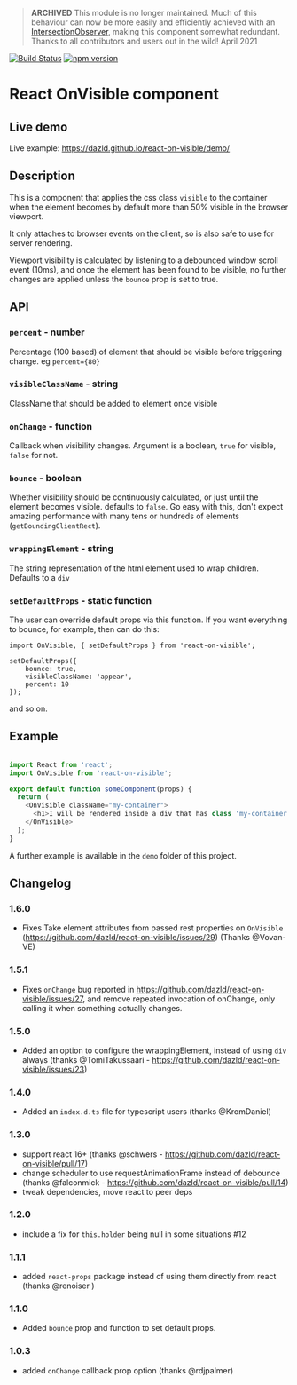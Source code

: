> **ARCHIVED**
> This module is no longer maintained. 
> Much of this behaviour can now be more easily and efficiently achieved with an [IntersectionObserver](https://developer.mozilla.org/en-US/docs/Web/API/Intersection_Observer_API), making this component somewhat redundant.
> Thanks to all contributors and users out in the wild!
> April 2021


[![Build Status](https://travis-ci.org/dazld/react-on-visible.svg?branch=master)](https://travis-ci.org/dazld/react-on-visible)
[![npm version](https://badge.fury.io/js/react-on-visible.svg)](https://badge.fury.io/js/react-on-visible)
# React OnVisible component

## Live demo

Live example: https://dazld.github.io/react-on-visible/demo/

## Description

This is a component that applies the css class `visible` to the container when the element becomes by default more than 50% visible in the browser viewport.

It only attaches to browser events on the client, so is also safe to use for server rendering.

Viewport visibility is calculated by listening to a debounced window scroll event (10ms), and once the element has been found to be visible, no further changes are applied unless the `bounce` prop is set to true.

## API

### `percent` - number

Percentage (100 based) of element that should be visible before triggering change. eg `percent={80}`

### `visibleClassName` - string

ClassName that should be added to element once visible

### `onChange` - function

Callback when visibility changes. Argument is a boolean, `true` for visible, `false` for not.

### `bounce` - boolean

Whether visibility should be continuously calculated, or just until the element becomes visible. defaults to `false`. Go easy with this, don't expect amazing performance with many tens or hundreds of elements (`getBoundingClientRect`).

### `wrappingElement` - string

The string representation of the html element used to wrap children. Defaults to a `div`

### `setDefaultProps` - static function

The user can override default props via this function. If you want everything to bounce, for example, then can do this:
```
import OnVisible, { setDefaultProps } from 'react-on-visible';

setDefaultProps({
    bounce: true,
    visibleClassName: 'appear',
    percent: 10
});

```

and so on.

## Example

```js

import React from 'react';
import OnVisible from 'react-on-visible';

export default function someComponent(props) {
  return (
    <OnVisible className="my-container">
      <h1>I will be rendered inside a div that has class 'my-container' only until I become visible, at which point the container will have the classes 'my-container visible'</h1>
    </OnVisible>
  );
}

```

A further example is available in the `demo` folder of this project.

## Changelog

### 1.6.0

- Fixes Take element attributes from passed rest properties on `OnVisible` (https://github.com/dazld/react-on-visible/issues/29) (Thanks @Vovan-VE)

### 1.5.1

- Fixes `onChange` bug reported in https://github.com/dazld/react-on-visible/issues/27, and remove repeated invocation of onChange, only calling it when something actually changes.

### 1.5.0

- Added an option to configure the wrappingElement, instead of using `div` always (thanks @TomiTakussaari - https://github.com/dazld/react-on-visible/issues/23)

### 1.4.0

- Added an `index.d.ts` file for typescript users (thanks @KromDaniel)

### 1.3.0

- support react 16+ (thanks @schwers - https://github.com/dazld/react-on-visible/pull/17)
- change scheduler to use requestAnimationFrame instead of debounce (thanks @falconmick - https://github.com/dazld/react-on-visible/pull/14)
- tweak dependencies, move react to peer deps

### 1.2.0

- include a fix for `this.holder` being null in some situations #12

### 1.1.1

- added `react-props` package instead of using them directly from react (thanks @renoiser )



### 1.1.0

- Added `bounce` prop and function to set default props.

### 1.0.3

- added `onChange` callback prop option (thanks @rdjpalmer)
